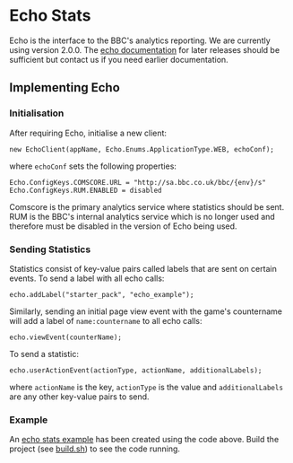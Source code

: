 # Echo Stats

Echo is the interface to the BBC's analytics reporting. We are currently 
using version 2.0.0. The [echo documentation](http://bbc.github.io/echo-docs/) 
for later releases should be sufficient but contact us if you need earlier 
documentation.

## Implementing Echo
 
### Initialisation 

After requiring Echo, initialise a new client:

````
new EchoClient(appName, Echo.Enums.ApplicationType.WEB, echoConf);
````

where ````echoConf```` sets the following properties: 

````
Echo.ConfigKeys.COMSCORE.URL = "http://sa.bbc.co.uk/bbc/{env}/s"
Echo.ConfigKeys.RUM.ENABLED = disabled
````
Comscore is the primary analytics service where statistics should be sent. 
RUM is the BBC's internal analytics service which is no longer 
used and therefore must be disabled in the version of Echo being used.

### Sending Statistics

Statistics consist of key-value pairs called labels that are sent on 
certain events. To send a label with all echo calls: 

````
echo.addLabel("starter_pack", "echo_example");
````

Similarly, sending an initial page view event with the game's countername will
 add a label of ````name:countername```` to all echo calls:

````
echo.viewEvent(counterName);
````

To send a statistic: 

````
echo.userActionEvent(actionType, actionName, additionalLabels);
````

where ````actionName```` is the key, ````actionType```` is the value and 
````additionalLabels```` are any other key-value pairs to send.


### Example 
An [echo stats example](../src/echo-stats.js) has been created using the 
code above. Build the project (see [build.sh](../build-scripts/build.sh)) to 
see the code running. 